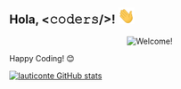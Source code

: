 <h2> Hola, <𝚌𝚘𝚍𝚎𝚛𝚜/>! <img src="https://github.com/ABSphreak/ABSphreak/blob/master/gifs/Hi.gif" width="30px"></h2>

<div align="center" width="50">

<img src="https://i.imgur.com/dTYwdG1.gif" alt="Welcome!" width="300"/>

</div>

Happy Coding! 😊

[![lauticonte GitHub stats](https://github-readme-stats.vercel.app/api?username=lauticonte)](https://github.com/lauticonte/github-readme-stats)


